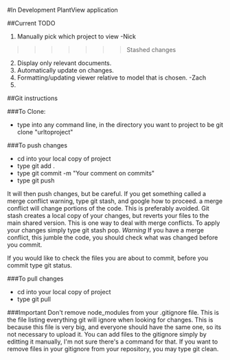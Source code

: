 #In Development PlantView application

##Current TODO
1. Manually pick which project to view -Nick
>>>>>>> Stashed changes
2. Display only relevant documents.
3. Automatically update on changes.
4. Formatting/updating viewer relative to model that is chosen. -Zach
5.

##Git instructions

###To Clone:
   - type into any command line, in the directory you want to project to be git clone "urltoproject"

###To push changes

   - cd into your local copy of project
   - type git add .
   - type git commit -m "Your comment on commits"
   - type git push

  It will then push changes, but be careful. If you get something called a merge conflict warning, type git stash, and google how to proceed. a merge conflict will change portions of the code. This is preferably avoided.
  Git stash creates a local copy of your changes, but reverts your files to the main shared version. This is one way to deal with merge conflicts. To apply your changes simply type git stash pop.
  *Warning* If you have a merge conflict, this jumble the code, you should check what was changed before you commit.

  If you would like to check the files you are about to commit, before you commit type git status.

###To pull changes

  - cd into your local copy of project
  - type git pull

###Important
Don't remove node_modules from your .gitignore file. This is the file listing everything git will ignore
when looking for changes. This is because this file is very big, and everyone should have the same one, so its not necessary to upload it.
You can add files to the gitignore simply by editting it manually, I'm not sure there's a command for that. If you want to remove files in your gitignore from your repository, you may type git clean.
